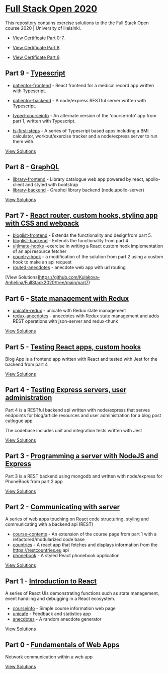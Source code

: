 # [Full Stack Open 2020](https://fullstackopen.com/en/)

This repository contains exercise solutions to the the Full Stack Open course 2020 | University of Helsinki.


- [View Certificate Part 0-7](https://studies.cs.helsinki.fi/stats/api/certificate/fullstackopen/en/97e7f5aea751c9d7ed029a3d3e25ea5f).

- [View Certificate Part 8](https://studies.cs.helsinki.fi/stats/api/certificate/fs-graphql/en/045684af16a0b4bedc3113d4771f16a6).

- [View Certificate Part 9](https://studies.cs.helsinki.fi/stats/api/certificate/fs-typescript/en/57df0d66f3eadc3dcf551f258ecf8148).

## Part 9 - [Typescript](https://fullstackopen.com/en/part9)

- [patientor-frontend](https://github.com/Kulakova-Anhelina/FullStack2020/tree/main/part9/Patientor/frontend) - React frontend for a medical record app written with Typescript.

- [patientor-backend](https://github.com/Kulakova-Anhelina/FullStack2020/tree/main/part9/Patientor/backend) - A node/express RESTful server written with Typescript.

- [typed-courseinfo](https://github.com/Kulakova-Anhelina/FullStack2020/tree/main/part9/react-typescript) - An alternate version of the 'course-info' app from part 1, written with Typescript.

- [ts-first-steps](https://github.com/Kulakova-Anhelina/FullStack2020/tree/main/part9/basics) - A series of Typescript based apps including a BMI calculator, workout/exercise tracker and a node/express server to run them with.

[View Solutions](https://github.com/Kulakova-Anhelina/FullStack2020/tree/main/part9)

## Part 8 - [GraphQL](https://fullstackopen.com/en/part8)

- [library-frontend](https://github.com/Kulakova-Anhelina/FullStack2020/tree/main/part8/library-frontend) - Library catalogue web app powered by react, apollo-client and styled with bootstrap
- [library-backend](https://github.com/Kulakova-Anhelina/FullStack2020/tree/main/part8/backend) - Graphql library backend (node,apollo-server)

[View Solutions](https://github.com/Kulakova-Anhelina/FullStack2020/tree/main/part8)

## Part 7 - [React router, custom hooks, styling app with CSS and webpack](https://fullstackopen.com/en/part7)

- [bloglist-frontend](https://github.com/Kulakova-Anhelina/FullStack2020/tree/main/part7/blog) - Extends the functionality and designfrom part 5.
- [bloglist-backend](https://github.com/Kulakova-Anhelina/FullStack2020/tree/main/part4 ) - Extends the functionality from part 4
- [ultimate-hooks](https://github.com/Kulakova-Anhelina/FullStack2020/tree/main/part7/ultimate-hooks) -exercise in writing a React custom hook implementation of an api resource fetcher
- [country-hook](https://github.com/Kulakova-Anhelina/FullStack2020/tree/main/part7/country-hook) - a modification of the solution from part 2 using a custom hook to make an api request
- [routed-anecdotes](https://github.com/Kulakova-Anhelina/FullStack2020/tree/main/part7/routed-anecdotes) - anecdote web app with url routing

[View Solutions]https://github.com/Kulakova-Anhelina/FullStack2020/tree/main/part7)

## Part 6 - [State management with Redux](https://fullstackopen.com/en/part6)

- [unicafe-redux](https://github.com/Kulakova-Anhelina/FullStack2020/tree/main/part6/unicafe-redux) -  unicafe with Redux state management
- [redux-anecdotes](https://github.com/Kulakova-Anhelina/FullStack2020/tree/main/part6/redux-anecdotes) -  anecdotes with Redux state management and adds REST operations with json-server and redux-thunk

[View Solutions](https://github.com/Kulakova-Anhelina/FullStack2020/tree/main/part6)

## Part 5 - [Testing React apps, custom hooks](https://fullstackopen.com/en/part5)

Blog App is a frontend app written with React and tested with Jest for the backend from part 4

[View Solutions](https://github.com/Kulakova-Anhelina/FullStack2020/tree/main/part5)

## Part 4 - [Testing Express servers, user administration](https://fullstackopen.com/en/part4)

Part 4 is a RESTful backend api written with node/express that serves endpoints for blog/article resources and user administration for a blog post catlogue app

The codebase includes unit and integration tests written with Jest

[View Solutions](https://github.com/Kulakova-Anhelina/FullStack2020/tree/main/part4)

## Part 3 - [Programming a server with NodeJS and Express](https://fullstackopen.com/en/part3)

Part 3 is a REST backend using mongodb and written with node/express for PhoneBook from part 2 app


[View Solutions](https://github.com/Kulakova-Anhelina/FullStack2020/tree/main/part3)

## Part 2 - [Communicating with server](https://fullstackopen.com/en/part2)

A series of web apps touching on React code structuring, styling and communicating with a backend api (REST)

- [course-contents](https://github.com/Kulakova-Anhelina/FullStack2020/tree/main/part2/ex2.1-2.5) - An extension of the course page from part 1 with a refactored/modularized code base
- [countries](https://github.com/Kulakova-Anhelina/FullStack2020/tree/main/part2/countries) - A react app that fetches and displays information from the https://restcountries.eu api
- [phonebook](https://github.com/Kulakova-Anhelina/FullStack2020/tree/main/part2/phonebook) - A styled React phonebook application

[View Solutions](https://github.com/Kulakova-Anhelina/FullStack2020/tree/main/part2)

## Part 1 - [Introduction to React](https://fullstackopen.com/en/part1)

A series of React UIs demonstrating functions such as state management, event handling and debugging in a React ecosystem.

- [courseinfo](https://github.com/Kulakova-Anhelina/FullStack2020/tree/main/part1/courseinfo) - Simple course information web page
- [unicafe](https://github.com/Kulakova-Anhelina/FullStack2020/tree/main/part1/unicafe) - Feedback and statistics app
- [anecdotes](https://github.com/Kulakova-Anhelina/FullStack2020/tree/main/part1/anecdotes) - A random anecdote generator

[View Solutions](https://github.com/Kulakova-Anhelina/FullStack2020/tree/main/part1)

## Part 0 - [Fundamentals of Web Apps](https://fullstackopen.com/en/part0)

Network communication within a web app

[View Solutions](https://github.com/Kulakova-Anhelina/FullStack2020/tree/main/part0)
